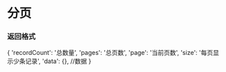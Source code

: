 
# 分页

### 返回格式
{
	'recordCount': '总数量',
	'pages': '总页数',
	'page': '当前页数',
	'size': '每页显示少条记录',
	'data': {}, //数据
}
